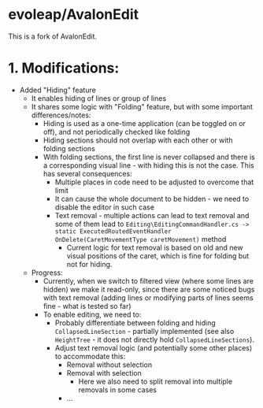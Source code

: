 ﻿# evoleap/AvalonEdit

This is a fork of AvalonEdit.

# 1. Modifications:
- Added "Hiding" feature
    - It enables hiding of lines or group of lines   
    - It shares some logic with "Folding" feature, but with some important differences/notes:
        - Hiding is used as a one-time application (can be toggled on or off), and not periodically checked like folding
        - Hiding sections should not overlap with each other or with folding sections
        - With folding sections, the first line is never collapsed and there is a corresponding visual line - with hiding this is not the case. This has several consequences:
            - Multiple places in code need to be adjusted to overcome that limit
            - It can cause the whole document to be hidden - we need to disable the editor in such case
            - Text removal - multiple actions can lead to text removal and some of them lead to `Editing\EditingCommandHandler.cs -> static ExecutedRoutedEventHandler OnDelete(CaretMovementType caretMovement)` method
                - Current logic for text removal is based on old and new visual positions of the caret, which is fine for folding but not for hiding.
    - Progress:
        - Currently, when we switch to filtered view (where some lines are hidden) we make it read-only, since there are some noticed bugs with text removal (adding lines or modifying parts of lines seems fine - what is tested so far)
        - To enable editing, we need to:
            - Probably differentiate between folding and hiding `CollapsedLineSection` - partially implemented (see also `HeightTree` - it does not directly hold `CollapsedLineSections`).
            - Adjust text removal logic (and potentially some other places) to accommodate this:
                - Removal without selection
                - Removal with selection
                    - Here we also need to split removal into multiple removals in some cases
                - ...
